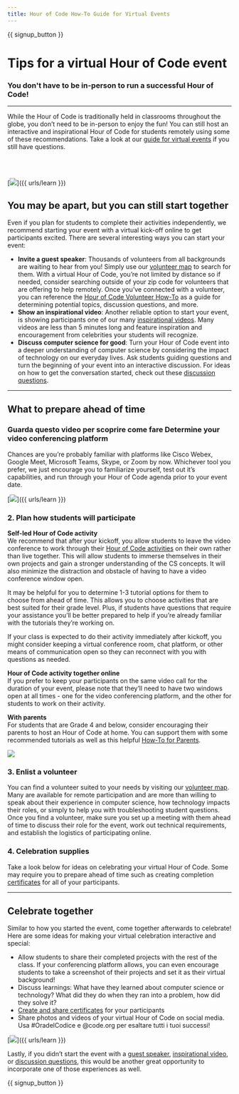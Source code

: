 ```yaml
---
title: Hour of Code How-To Guide for Virtual Events
---
```


{{ signup_button }}

# Tips for a virtual Hour of Code event

### You don't have to be in-person to run a successful Hour of Code!

***

While the Hour of Code is traditionally held in classrooms throughout the globe, you don’t need to be in-person to enjoy the fun! You can still host an interactive and inspirational Hour of Code for students remotely using some of these recommendations.  Take a look at our <a href="https://hourofcode.com/files/participation-guide-virtual.pdf">guide for virtual events</a> if you still have questions.

<br><br>

[<img src="/images/fit-600/Marketing/pexels-andrea-piacquadio-3762940.jpg" />]({{ urls/learn }})

## You may be apart, but you can still start together
Even if you plan for students to complete their activities independently, we recommend starting your event with a virtual kick-off online to get participants excited. There are several interesting ways you can start your event: 

<ul>
<li><b>Invite a guest speaker</b>: Thousands of volunteers from all backgrounds are waiting to hear from you! Simply use our <a href="https://code.org/volunteer/local">volunteer map</a> to search for them. With a virtual Hour of Code, you’re not limited by distance so if needed, consider searching outside of your zip code for volunteers that are offering to help remotely. Once you’ve connected with a volunteer, you can reference the <a href="http://hourofcode.com/us/how-to/volunteers">Hour of Code Volunteer How-To</a> as a guide for determining potential topics, discussion questions, and more.</li> 
<li><b>Show an inspirational video</b>: Another reliable option to start your event, is showing participants one of our many <a href="http://hourofcode.com/us/promote/resources#videos">inspirational videos</a>. Many videos are less than 5 minutes long and feature inspiration and encouragement from celebrities your students will recognize.</li> 
<li><b>Discuss computer science for good</b>: Turn your Hour of Code event into a deeper understanding of computer science by considering the impact of technology on our everyday lives. Ask students guiding questions and turn the beginning of your event into an interactive discussion. For ideas on how to get the conversation started, check out these <a href="https://code.org/csforgood#prompts">discussion questions</a>.</li>
</ul>

---

## What to prepare ahead of time

### Guarda questo video per scoprire come fare Determine your video conferencing platform
Chances are you’re probably familiar with platforms like Cisco Webex, Google Meet, Microsoft Teams, Skype, or Zoom by now. Whichever tool you prefer, we just encourage you to familiarize yourself, test out it’s capabilities, and run through your Hour of Code agenda prior to your event date.

[<img src="/images/fit-600/Marketing/photo-of-boy-video-calling-with-a-woman-4145197.jpg" />]({{ urls/learn }})

### 2. Plan how students will participate
**Self-led Hour of Code activity**<br> We recommend that after your kickoff, you allow students to leave the video conference to work through their <a href="https://hourofcode.com/us/learn">Hour of Code activities</a> on their own rather than live together. This will allow students to immerse themselves in their own projects and gain a stronger understanding of the CS concepts. It will also minimize the distraction and obstacle of having to have a video conference window open.

It may be helpful for you to determine 1-3 tutorial options for them to choose from ahead of time. This allows you to choose activities that are best suited for their grade level. Plus, if students have questions that require your assistance you’ll be better prepared to help if you’re already familiar with the tutorials they’re working on.

If your class is expected to do their activity immediately after kickoff, you might consider keeping a virtual conference room, chat platform, or other means of communication open so they can reconnect with you with questions as needed.

**Hour of Code activity together online**<br> If you prefer to keep your participants on the same video call for the duration of your event, please note that they’ll need to have two windows open at all times - one for the video conferencing platform, and the other for students to work on their activity.

**With parents**<br> For students that are Grade 4 and below, consider encouraging their parents to host an Hour of Code at home. You can support them with some recommended tutorials as well as this helpful <a href="https://hourofcode.com/us/how-to/parents">How-To for Parents</a>.

[<img src="/images/fit-600/Marketing//happy-father-and-child-browsing-laptop-in-bedroom-4545778.jpg" />](https://hourofcode.com/us/how-to/parents)

### 3. Enlist a volunteer
You can find a volunteer suited to your needs by visiting our <a href="https://code.org/volunteer/local">volunteer map</a>. Many are available for remote participation and are more than willing to speak about their experience in computer science, how technology impacts their roles, or simply to help you with troubleshooting student questions. Once you find a volunteer, make sure you set up a meeting with them ahead of time to discuss their role for the event, work out technical requirements, and establish the logistics of participating online.

### 4. Celebration supplies
Take a look below for ideas on celebrating your virtual Hour of Code. Some may require you to prepare ahead of time such as creating completion <a href="https://code.org/certificates">certificates</a> for all of your participants.

---

## Celebrate together

Similar to how you started the event, come together afterwards to celebrate! Here are some ideas for making your virtual celebration interactive and special:

- Allow students to share their completed projects with the rest of the class. If your conferencing platform allows, you can even encourage students to take a screenshot of their projects and set it as their virtual background!
- Discuss learnings: What have they learned about computer science or technology? What did they do when they ran into a problem, how did they solve it?
- <a href="https://code.org/certificates">Create and share certificates</a> for your participants
- Share photos and videos of your virtual Hour of Code on social media. Usa #OradelCodice e @code.org per esaltare tutti i tuoi successi!

[<img src="/images/fit-600/Marketing/g8TUlHzF.jpeg" />]({{ urls/learn }})

Lastly, if you didn’t start the event with a <a href="https://code.org/volunteer/local">guest speaker</a>, <a href="https://hourofcode.com/us/promote/resources#">inspirational video</a>, or <a href="https://code.org/csforgood#prompts">discussion questions</a>, this would be another great opportunity to incorporate one of those experiences as well.

{{ signup_button }}
